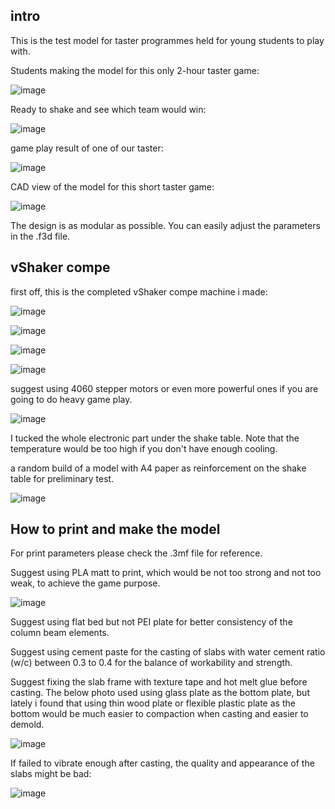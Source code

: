 
## intro

This is the test model for taster programmes held for young students to play with. 



Students making the model for this only 2-hour taster game:

![image](https://github.com/treesess/vShaker/assets/20311124/2d417b1a-1ebb-475c-9e09-72ca7f409a55)

Ready to shake and see which team would win: 

![image](https://github.com/treesess/vShaker/assets/20311124/b17575ed-ead5-4932-8136-0513cf66993f)

game play result of one of our taster: 

![image](https://github.com/treesess/vShaker/assets/20311124/4f02be81-37f1-4e5a-9039-08e25c8d093e)






CAD view of the model for this short taster game: 







![image](https://github.com/treesess/vShaker/assets/20311124/a204bbec-71f1-45dc-88d4-7364545f29fb)

The design is as modular as possible. You can easily adjust the parameters in the .f3d file. 




## vShaker compe

first off, this is the completed vShaker compe machine i made: 

![image](https://github.com/treesess/vShaker/assets/20311124/306eb4e8-74f0-4ed2-ba49-2e64e10da3ff)


![image](https://github.com/treesess/vShaker/assets/20311124/c16b3ff7-0d0a-4f0f-92d1-7e718db59d3f)

![image](https://github.com/treesess/vShaker/assets/20311124/dcad9070-35cb-49a6-99c3-0d005f024bbd)

![image](https://github.com/treesess/vShaker/assets/20311124/373f21c0-177e-448a-8dec-66f03802f6b8)

suggest using 4060 stepper motors or even more powerful ones if you are going to do heavy game play. 

![image](https://github.com/treesess/vShaker/assets/20311124/98ffb7a6-6b79-402d-a140-1e3ce267a2fc)

I tucked the whole electronic part under the shake table. Note that the temperature would be too high if you don't have enough cooling. 


a random build of a model with A4 paper as reinforcement on the shake table for preliminary test. 

![image](https://github.com/treesess/vShaker/assets/20311124/3eeaa738-1b41-49f0-aef0-a1de807b37e5)



## How to print and make the model

For print parameters please check the .3mf file for reference. 

Suggest using PLA matt to print, which would be not too strong and not too weak, to achieve the game purpose. 

![image](https://github.com/treesess/vShaker/assets/20311124/28f170f0-5080-4be9-8856-8a2bcdd9dd23)




Suggest using flat bed but not PEI plate for better consistency of the column beam elements. 

Suggest using cement paste for the casting of slabs with water cement ratio (w/c) between 0.3 to 0.4 for the balance of workability and strength. 

Suggest fixing the slab frame with texture tape and hot melt glue before casting. The below photo used using glass plate as the bottom plate, but lately i found that using thin wood plate or flexible plastic plate as the bottom would be much easier to compaction when casting and easier to demold. 

![image](https://github.com/treesess/vShaker/assets/20311124/93e0a0fb-eac5-4408-890b-a63e6a8cb2e1)

If failed to vibrate enough after casting, the quality and appearance of the slabs might be bad: 

![image](https://github.com/treesess/vShaker/assets/20311124/cd59e03c-02ea-4bcc-963a-1aa47cc51246)



